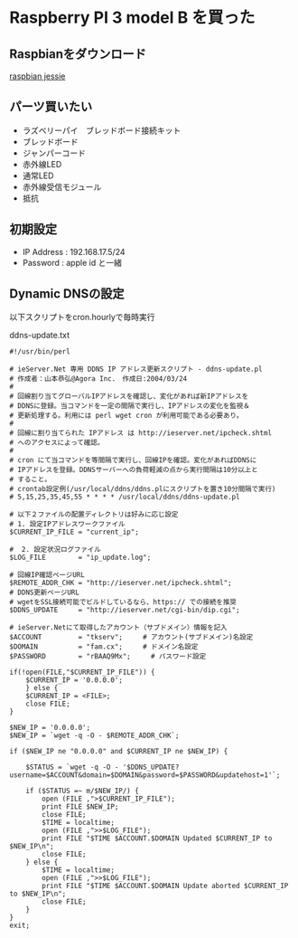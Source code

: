 # Raspberry PI 3 model B を買った

## Raspbianをダウンロード

[raspbian jessie](http://ftp.jaist.ac.jp/pub/raspberrypi/raspbian/images/raspbian-2017-01-10/)

## パーツ買いたい

* ラズベリーパイ　ブレッドボード接続キット
* ブレッドボード
* ジャンパーコード
* 赤外線LED
* 通常LED
* 赤外線受信モジュール
* 抵抗

## 初期設定

* IP Address : 192.168.17.5/24
* Password : apple id と一緒

## Dynamic DNSの設定

以下スクリプトをcron.hourlyで毎時実行

ddns-update.txt
```
#!/usr/bin/perl

# ieServer.Net 専用 DDNS IP アドレス更新スクリプト - ddns-update.pl
# 作成者：山本恭弘@Agora Inc.　作成日:2004/03/24
#
# 回線割り当てグローバルIPアドレスを確認し、変化があれば新IPアドレスを
# DDNSに登録。当コマンドを一定の間隔で実行し、IPアドレスの変化を監視＆
# 更新処理する。利用には perl wget cron が利用可能である必要あり。
#
# 回線に割り当てられた IPアドレス は http://ieserver.net/ipcheck.shtml
# へのアクセスによって確認。
#
# cron にて当コマンドを等間隔で実行し、回線IPを確認。変化があればDDNSに
# IPアドレスを登録。DDNSサーバーへの負荷軽減の点から実行間隔は10分以上と
# すること。
# crontab設定例(/usr/local/ddns/ddns.plにスクリプトを置き10分間隔で実行)
# 5,15,25,35,45,55 * * * * /usr/local/ddns/ddns-update.pl

# 以下２ファイルの配置ディレクトリは好みに応じ設定
# 1. 設定IPアドレスワークファイル
$CURRENT_IP_FILE = "current_ip";

#  2. 設定状況ログファイル
$LOG_FILE        = "ip_update.log";

# 回線IP確認ページURL
$REMOTE_ADDR_CHK = "http://ieserver.net/ipcheck.shtml";
# DDNS更新ページURL
# wgetをSSL接続可能でビルドしているなら、https:// での接続を推奨
$DDNS_UPDATE     = "http://ieserver.net/cgi-bin/dip.cgi";

# ieServer.Netにて取得したアカウント（サブドメイン）情報を記入
$ACCOUNT         = "tkserv";     # アカウント(サブドメイン)名設定
$DOMAIN          = "fam.cx";     # ドメイン名設定
$PASSWORD        = "rBAAQ9Mx";     # パスワード設定

if(!open(FILE,"$CURRENT_IP_FILE")) {
    $CURRENT_IP = '0.0.0.0';
    } else {
    $CURRENT_IP = <FILE>;
    close FILE;
}

$NEW_IP = '0.0.0.0';
$NEW_IP = `wget -q -O - $REMOTE_ADDR_CHK`;

if ($NEW_IP ne "0.0.0.0" and $CURRENT_IP ne $NEW_IP) {

    $STATUS = `wget -q -O - '$DDNS_UPDATE?username=$ACCOUNT&domain=$DOMAIN&password=$PASSWORD&updatehost=1'`;

    if ($STATUS =~ m/$NEW_IP/) {
        open (FILE ,">$CURRENT_IP_FILE");
        print FILE $NEW_IP;
        close FILE;
        $TIME = localtime;
        open (FILE ,">>$LOG_FILE");
        print FILE "$TIME $ACCOUNT.$DOMAIN Updated $CURRENT_IP to $NEW_IP\n";
        close FILE;
    } else {
        $TIME = localtime;
        open (FILE ,">>$LOG_FILE");
        print FILE "$TIME $ACCOUNT.$DOMAIN Update aborted $CURRENT_IP to $NEW_IP\n";
        close FILE;
    }
}
exit;
```